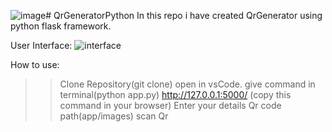 ![image](https://github.com/ritikrana0169/QrGeneratorPython/assets/99540875/a6250a26-a952-4efe-ba52-8b2a1dcccc98)# QrGeneratorPython
In this repo i have created QrGenerator using python flask framework.

User Interface:
![interface](https://github.com/ritikrana0169/QrGeneratorPython/assets/99540875/5178c3a4-b801-468c-910d-fcc4f544272f)


How to use:
>> Clone Repository(git clone)
>> open in vsCode.
>> give command in terminal(python app.py)
>> http://127.0.0.1:5000/ (copy this command in your browser)
>> Enter your details
>> Qr code path(app/images)
>> scan Qr

